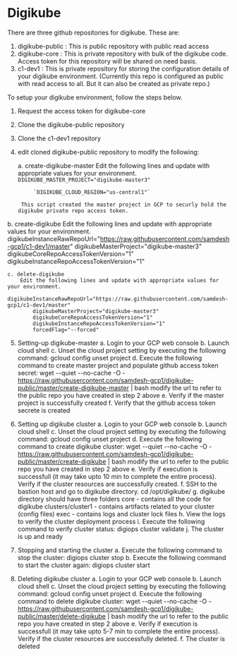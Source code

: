 # Digikube

There are three github repositories for digikube.  These are:
1. digikube-public : This is public repository with public read access
2. digikube-core : This is private repository with bulk of the digikube code.  Access token for this repository will be shared on need basis.
3. c1-dev1 : This is private repository for storing the configuration details of your digikube environment. (Currently this repo is configured as public with read access to all.  But it can also be created as private repo.)

To setup your digikube environment, follow the steps below.

1. Request the access token for digikube-core

2. Clone the digikube-public repository

3. Clone the c1-dev1 repository

4. edit cloned digikube-public repository to modify the following:

	a. create-digikube-master
		Edit the following lines and update with appropriate values for your environment.
			`DIGIKUBE_MASTER_PROJECT="digikube-master3"`
			
			`DIGIKUBE_CLOUD_REGION="us-central1"`
	
		This script created the master project in GCP to securly hold the digikube private repo access token.
		
b. create-digikube
		Edit the following lines and update with appropriate values for your environment.
			digikubeInstanceRawRepoUrl="https://raw.githubusercontent.com/samdesh-gcp1/c1-dev1/master"
			digikubeMasterProject="digikube-master3"
			digikubeCoreRepoAccessTokenVersion="1"
			digikubeInstanceRepoAccessTokenVersion="1"
		
	c. delete-digikube
		Edit the following lines and update with appropriate values for your environment.
			digikubeInstanceRawRepoUrl="https://raw.githubusercontent.com/samdesh-gcp1/c1-dev1/master"
			digikubeMasterProject="digikube-master3"
			digikubeCoreRepoAccessTokenVersion="1"
			digikubeInstanceRepoAccessTokenVersion="1"
			forcedFlag="--forced"
		
5. Setting-up digikube-master
	a. Login to your GCP web console
	b. Launch cloud shell
	c. Unset the cloud project setting by executing the following command:
			gcloud config unset project
	d. Execute the following command to create master project and populate github access token secret:
			wget --quiet --no-cache -O - https://raw.githubusercontent.com/samdesh-gcp1/digikube-public/master/create-digikube-master | bash
			modify the url to refer to the public repo you have created in step 2 above
	e. Verify if the master project is successfully created
	f. Verify that the github access token secrete is created

6. Setting up digikube cluster
	a. Login to your GCP web console
	b. Launch cloud shell
	c. Unset the cloud project setting by executing the following command:
			gcloud config unset project
	d. Execute the following command to create digikube cluster:
			wget --quiet --no-cache -O - https://raw.githubusercontent.com/samdesh-gcp1/digikube-public/master/create-digikube | bash
			modify the url to refer to the public repo you have created in step 2 above
	e. Verify if execution is successfull (it may take upto 10 min to complete the entire process).  Verify if the cluster resources are successfully created.
	f. SSH to the bastion host and go to digikube directory.
			cd /opt/digikube/
	g. digikube directory should have three folders
			core - contains all the code for digikube
			clusters/cluster1 - contains artifacts related to your cluster (config files)
			exec - contains logs and cluster lock files
	h. View the logs to verify the cluster deployment process
	i. Execute the following command to verify cluster status:
			digiops cluster validate
	j. The cluster is up and ready
	
7. Stopping and starting the cluster
	a. Execute the following command to stop the cluster:
			digiops cluster stop
	b. Execute the following command to start the cluster again:
			digiops cluster start
			
8. Deleting digikube cluster
	a. Login to your GCP web console
	b. Launch cloud shell
	c. Unset the cloud project setting by executing the following command:
			gcloud config unset project
	d. Execute the following command to delete digikube cluster:
			wget --quiet --no-cache -O - https://raw.githubusercontent.com/samdesh-gcp1/digikube-public/master/delete-digikube | bash
			modify the url to refer to the public repo you have created in step 2 above
	e. Verify if execution is successfull (it may take upto 5-7 min to complete the entire process).  Verify if the cluster resources are successfully deleted.
	f. The cluster is deleted
